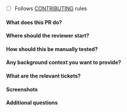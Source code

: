 - [ ] Follows [CONTRIBUTING](https://github.com/snyk/snyk/blob/master/.github/CONTRIBUTING.md) rules

#### What does this PR do?


#### Where should the reviewer start?


#### How should this be manually tested?


#### Any background context you want to provide?


#### What are the relevant tickets?


#### Screenshots


#### Additional questions
